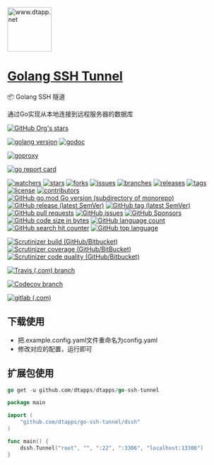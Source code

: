 <img width="100" src="https://kodo-cdn.dtapp.net/04/999e9f2f06d396968eacc10ce9bc8a.png" alt="www.dtapp.net"/>

<h1><a href="https://www.dtapp.net/">Golang SSH Tunnel</a></h1>

📦 Golang SSH 隧道

通过Go实现从本地连接到远程服务器的数据库

[comment]: <> (dtapps)
[![GitHub Org's stars](https://img.shields.io/github/stars/dtapps)](https://github.com/dtapps)

[comment]: <> (go)
[![golang version](https://img.shields.io/badge/golang-%3E%3D1.6-8892BF.svg)](https://pkg.go.dev/github.com/dtapps/go-ssh-tunnel)
[![godoc](https://pkg.go.dev/badge/github.com/dtapps/go-ssh-tunnel?status.svg)](https://pkg.go.dev/github.com/dtapps/go-ssh-tunnel)

[comment]: <> (goproxy.cn)
[![goproxy](https://goproxy.cn/stats/github.com/dtapps/go-ssh-tunnel/badges/download-count.svg)](https://goproxy.cn/stats/github.com/dtapps/go-ssh-tunnel)

[comment]: <> (goreportcard.com)
[![go report card](https://goreportcard.com/badge/github.com/dtapps/go-ssh-tunnel)](https://goreportcard.com/report/github.com/dtapps/go-ssh-tunnel)

[comment]: <> (github.com)
[![watchers](https://badgen.net/github/watchers/dtapps/go-ssh-tunnel)](https://github.com/dtapps/go-ssh-tunnel/watchers)
[![stars](https://badgen.net/github/stars/dtapps/go-ssh-tunnel)](https://github.com/dtapps/go-ssh-tunnel/stargazers)
[![forks](https://badgen.net/github/forks/dtapps/go-ssh-tunnel)](https://github.com/dtapps/go-ssh-tunnel/network/members)
[![issues](https://badgen.net/github/issues/dtapps/go-ssh-tunnel)](https://github.com/dtapps/go-ssh-tunnel/issues)
[![branches](https://badgen.net/github/branches/dtapps/go-ssh-tunnel)](https://github.com/dtapps/go-ssh-tunnel/branches)
[![releases](https://badgen.net/github/releases/dtapps/go-ssh-tunnel)](https://github.com/dtapps/go-ssh-tunnel/releases)
[![tags](https://badgen.net/github/tags/dtapps/go-ssh-tunnel)](https://github.com/dtapps/go-ssh-tunnel/tags)
[![license](https://badgen.net/github/license/dtapps/go-ssh-tunnel)](https://github.com/dtapps/go-ssh-tunnel/blob/master/LICENSE)
[![contributors](https://badgen.net/github/contributors/dtapps/go-ssh-tunnel)](https://github.com/dtapps/go-ssh-tunnel/CONTRIBUTING.md)
[![GitHub go.mod Go version (subdirectory of monorepo)](https://img.shields.io/github/go-mod/go-version/dtapps/go-ssh-tunnel)](https://github.com/dtapps/go-ssh-tunnel)
[![GitHub release (latest SemVer)](https://img.shields.io/github/v/release/dtapps/go-ssh-tunnel)](https://github.com/dtapps/go-ssh-tunnel/releases)
[![GitHub tag (latest SemVer)](https://img.shields.io/github/v/tag/dtapps/go-ssh-tunnel)](https://github.com/dtapps/go-ssh-tunnel/tags)
[![GitHub pull requests](https://img.shields.io/github/issues-pr/dtapps/go-ssh-tunnel)](https://github.com/dtapps/go-ssh-tunnel/pulls)
[![GitHub issues](https://img.shields.io/github/issues/dtapps/go-ssh-tunnel)](https://github.com/dtapps/go-ssh-tunnel/issues)
[![GitHub Sponsors](https://img.shields.io/github/sponsors/dtapps)](https://github.com/dtapps/go-ssh-tunnel/FUNDING.yml)
[![GitHub code size in bytes](https://img.shields.io/github/languages/code-size/dtapps/go-ssh-tunnel)](https://github.com/dtapps/go-ssh-tunnel)
[![GitHub language count](https://img.shields.io/github/languages/count/dtapps/go-ssh-tunnel)](https://github.com/dtapps/go-ssh-tunnel)
[![GitHub search hit counter](https://img.shields.io/github/search/dtapps/go-ssh-tunnel/go)](https://github.com/dtapps/go-ssh-tunnel)
[![GitHub top language](https://img.shields.io/github/languages/top/dtapps/go-ssh-tunnel)](https://github.com/dtapps/go-ssh-tunnel)

[comment]: <> (scrutinizer-ci.com)
[![Scrutinizer build (GitHub/Bitbucket)](https://img.shields.io/scrutinizer/build/g/dtapps/go-ssh-tunnel/master)](https://scrutinizer-ci.com/g/dtapps/go-ssh-tunnel)
[![Scrutinizer coverage (GitHub/BitBucket)](https://img.shields.io/scrutinizer/coverage/g/dtapps/go-ssh-tunnel/master)](https://scrutinizer-ci.com/g/dtapps/go-ssh-tunnel)
[![Scrutinizer code quality (GitHub/Bitbucket)](https://img.shields.io/scrutinizer/quality/g/dtapps/go-ssh-tunnel/master)](https://scrutinizer-ci.com/g/dtapps/go-ssh-tunnel)

[comment]: <> (www.travis-ci.com)
[![Travis (.com) branch](https://img.shields.io/travis/com/dtapps/go-ssh-tunnel/master)](https://www.travis-ci.com/github/dtapps/go-ssh-tunnel)

[comment]: <> (app.codecov.io)
[![Codecov branch](https://img.shields.io/codecov/c/github/dtapps/go-ssh-tunnel/master)](https://app.codecov.io/gh/dtapps/go-ssh-tunnel)

[comment]: <> (gitlab.com)
[![gitlab (.com)](https://gitlab.com/dtapps/go-ssh-tunnel/badges/master/pipeline.svg)](https://gitlab.com/dtapps/go-ssh-tunnel)

## 下载使用

- 把.example.config.yaml文件重命名为config.yaml
- 修改对应的配置，运行即可

## 扩展包使用

```go
go get -u github.com/dtapps/dtapps/go-ssh-tunnel
```

```go
package main

import (
	"github.com/dtapps/go-ssh-tunnel/dssh"
)

func main() {
	dssh.Tunnel("root", "", ":22", ":3306", "localhost:13306")
}
```